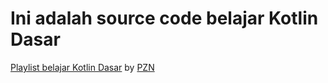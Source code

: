 # Ini adalah source code belajar Kotlin Dasar

[Playlist belajar Kotlin Dasar](https://youtube.com/playlist?list=PL-CtdCApEFH_hja5vRJgQOXylCiQud7Qa) by [PZN](https://www.youtube.com/@ProgrammerZamanNow)